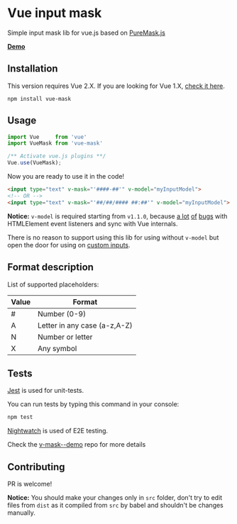 Vue input mask
==============

Simple input mask lib for vue.js based on [PureMask.js](https://github.com/romulobrasil/PureMask.js)

**[Demo](https://rawgit.com/probil/v-mask--demo/master/dist/index.html)**

## Installation

This version requires Vue 2.X. If you are looking for Vue 1.X, [check it here](https://github.com/probil/v-mask/tree/vue-1.x).

  `npm install vue-mask`

## Usage

```javascript
import Vue     from 'vue'
import VueMask from 'vue-mask'

/** Activate vue.js plugins **/
Vue.use(VueMask);
```

Now you are ready to use it in the code!

```html
<input type="text" v-mask="'####-##'" v-model="myInputModel">
<!-- OR -->
<input type="text" v-mask="'##/##/#### ##:##'" v-model="myInputModel">
```
**Notice:** `v-model` is required starting from `v1.1.0`, because [a lot](https://github.com/probil/v-mask/issues/16) [of](https://github.com/probil/v-mask/issues/30) [bugs](https://github.com/probil/v-mask/issues/29) with HTMLElement event listeners and sync with Vue internals.

There is no reason to support using this lib for using without `v-model` but open the door for using on [custom inputs](http://vuejs.org/v2/guide/components.html#Form-Input-Components-using-Custom-Events).

## Format description

List of supported placeholders:

| Value | Format                       |
|-------|------------------------------|
| #     | Number (0-9)                 |
| A     | Letter in any case (a-z,A-Z) |
| N     | Number or letter             |
| X     | Any symbol                   |

## Tests

[Jest](https://github.com/facebook/jest) is used for unit-tests.

You can run tests by typing this command in your console:

```bash
npm test
```

[Nightwatch](http://nightwatchjs.org/) is used of E2E testing.

Check the [v-mask--demo](https://github.com/probil/v-mask--demo) repo for more details


## Contributing

PR is welcome!

**Notice:** You should make your changes only in `src` folder, don't try to edit files from `dist` as it compiled from `src` by babel and shouldn't be changes manually.
